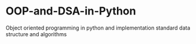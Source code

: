 # OOP-and-DSA-in-Python
Object oriented programming in python and implementation standard data structure and algorithms
